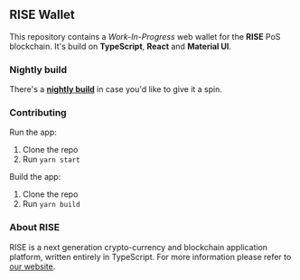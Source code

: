 ## RISE Wallet

This repository contains a _Work-In-Progress_ web wallet for the **RISE** PoS blockchain. It's build on **TypeScript**, **React** and **Material UI**.

### Nightly build

There's a **[nightly build](http://risevision.github.io/rise-react-wallet/index.html)** in case you'd like to give it a spin.

### Contributing

Run the app:
1. Clone the repo
1. Run `yarn start`

Build the app:
1. Clone the repo
1. Run `yarn build`

### About RISE

RISE is a next generation crypto-currency and blockchain application platform, written entirely in TypeScript. For more information please refer to [our website](https://rise.vision/).

